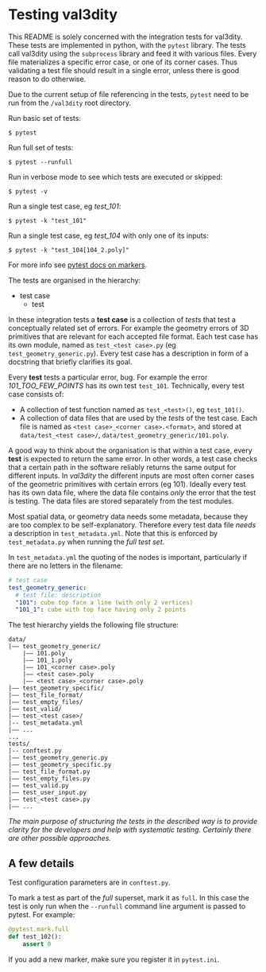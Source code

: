 # Testing val3dity

This README is solely concerned with the integration tests for val3dity. These tests are implemented in python, with the `pytest` library. The tests call val3dity using the `subprocess` library and feed it with various files. Every file materializes a specific error case, or one of its corner cases. Thus validating a test file should result in a single error, unless there is good reason to do otherwise.

Due to the current setup of file referencing in the tests, `pytest` need to be run from the `/val3dity` root directory.

Run basic set of tests:
```
$ pytest
```

Run full set of tests:
```
$ pytest --runfull
```

Run in verbose mode to see which tests are executed or skipped:
```
$ pytest -v
```

Run a single test case, eg *test_101*:
```
$ pytest -k "test_101"
```

Run a single test case, eg *test_104* with only one of its inputs:
```
$ pytest -k "test_104[104_2.poly]"
```


For more info see [pytest docs on markers](https://docs.pytest.org/en/latest/example/markers.html#marking-test-functions-and-selecting-them-for-a-run).

The tests are organised in the hierarchy:

+ test case
    + test

In these integration tests a **test case** is a collection of *tests* that test a conceptually related set of errors. For example the geometry errors of 3D primitives that are relevant for each accepted file format. Each test case has its own module, named as `test_<test case>.py` (eg `test_geometry_generic.py`). Every test case has a description in form of a docstring that briefly clarifies its goal.

Every **test** tests a particular error, bug. For example the error *101_TOO_FEW_POINTS* has its own test `test_101`. Technically, every test case consists of:

+ A collection of test function named as `test_<test>()`, eg `test_101()`.
+ A collection of data files that are used by the *tests* of the test case. Each file is named as `<test case>_<corner case>.<format>`, and stored at `data/test_<test case>/`, `data/test_geometry_generic/101.poly`.

A good way to think about the organisation is that within a test case, every **test** is expected to return the same error. In other words, a test case checks that a certain path in the software reliably returns the same output for different inputs. In *val3dity* the different inputs are most often corner cases of the geometric primitives with certain errors (eg 101).
Ideally every test has its own data file, where the data file contains *only* the error that the test is testing. The data files are stored separately from the test modules.

Most spatial data, or geometry data needs some metadata, because they are too complex to be self-explanatory. Therefore every test data file *needs* a description in `test_metadata.yml`. Note that this is enforced by `test_metadata.py` when running the *full test set*. 

In `test_metadata.yml` the quoting of the nodes is important, particularly if there are no letters in the filename:

```yaml
# test case
test_geometry_generic:
  # test file: description
  "101": cube top face a line (with only 2 vertices)
  "101_1": cube with top face having only 2 points
```

The test hierarchy yields the following file structure:

```
data/
|–– test_geometry_generic/
    |–– 101.poly
    |–– 101_1.poly
    |–– 101_<corner case>.poly
    |–– <test case>.poly
    |–– <test case>_<corner case>.poly
|–– test_geometry_specific/
|–– test_file_format/
|–– test_empty_files/
|–– test_valid/
|–– test_<test case>/
|-- test_metadata.yml
|–– ...
...
tests/
|-- conftest.py
|–– test_geometry_generic.py
|–– test_geometry_specific.py
|–– test_file_format.py
|–– test_empty_files.py
|–– test_valid.py
|–– test_user_input.py
|–– test_<test case>.py
|–– ...
```

*The main purpose of structuring the tests in the described way is to provide clarity for the developers and help with systematic testing. Certainly there are other possible approaches.*

## A few details

Test configuration parameters are in `conftest.py`.

To mark a test as part of the *full* superset, mark it as `full`. In this case the test is only run when the `--runfull` command line argument is passed to pytest. For example:

```python
@pytest.mark.full
def test_102():
    assert 0
```

If you add a new marker, make sure you register it in `pytest.ini`.

